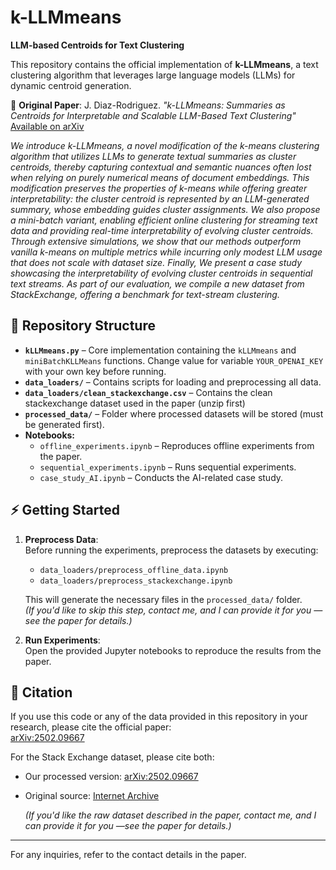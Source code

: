 # k-LLMmeans
**LLM-based Centroids for Text Clustering**

This repository contains the official implementation of **k-LLMmeans**, a text clustering algorithm that leverages large language models (LLMs) for dynamic centroid generation. 

📄 **Original Paper**: J. Diaz-Rodriguez. *"k-LLMmeans: Summaries as Centroids for Interpretable and Scalable LLM-Based Text Clustering"* [Available on arXiv](https://arxiv.org/abs/2502.09667)  

*We introduce k-LLMmeans, a novel modification of the k-means clustering algorithm that utilizes LLMs to generate textual summaries as cluster centroids, thereby capturing contextual and semantic nuances often lost when relying on purely numerical means of document embeddings. This modification preserves the properties of k-means while offering greater interpretability: the cluster centroid is represented by an LLM-generated summary, whose embedding guides cluster assignments. We also propose a mini-batch variant, enabling efficient online clustering for streaming text data and providing real-time interpretability of evolving cluster centroids. Through extensive simulations, we show that our methods outperform vanilla k-means on multiple metrics while incurring only modest LLM usage that does not scale with dataset size. Finally, We present a case study showcasing the interpretability of evolving cluster centroids in sequential text streams. As part of our evaluation, we compile a new dataset from StackExchange, offering a benchmark for text-stream clustering.*

## 📂 Repository Structure
- **`kLLMmeans.py`** – Core implementation containing the `kLLMmeans` and `miniBatchKLLMeans` functions. Change value for variable `YOUR_OPENAI_KEY` with your own key before running.
- **`data_loaders/`** – Contains scripts for loading and preprocessing all data.
- **`data_loaders/clean_stackexchange.csv`** – Contains the clean stackexchange dataset used in the paper (unzip first)
- **`processed_data/`** – Folder where processed datasets will be stored (must be generated first).
- **Notebooks:**
  - `offline_experiments.ipynb` – Reproduces offline experiments from the paper.
  - `sequential_experiments.ipynb` – Runs sequential experiments.
  - `case_study_AI.ipynb` – Conducts the AI-related case study.

## ⚡ Getting Started
1. **Preprocess Data**:  
   Before running the experiments, preprocess the datasets by executing:  
   - `data_loaders/preprocess_offline_data.ipynb`
   - `data_loaders/preprocess_stackexchange.ipynb`  

   This will generate the necessary files in the `processed_data/` folder.  
   _(If you'd like to skip this step, contact me, and I can provide it for you —see the paper for details.)_

2. **Run Experiments**:  
   Open the provided Jupyter notebooks to reproduce the results from the paper.

## 📜 Citation
If you use this code or any of the data provided in this repository in your research, please cite the official paper:  
[arXiv:2502.09667](https://arxiv.org/abs/2502.09667)

For the Stack Exchange dataset, please cite both:
- Our processed version: [arXiv:2502.09667](https://arxiv.org/abs/2502.09667)
- Original source: [Internet Archive](https://archive.org/download/stackexchange)

  _(If you'd like the raw dataset described in the paper, contact me, and I can provide it for you —see the paper for details.)_
---

For any inquiries, refer to the contact details in the paper.
